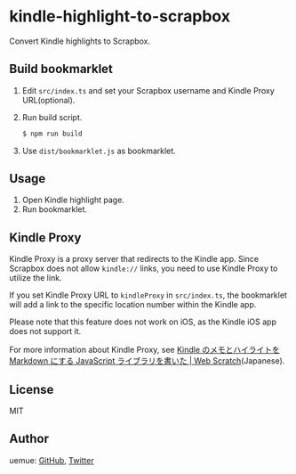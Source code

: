# kindle-highlight-to-scrapbox

Convert Kindle highlights to Scrapbox.

## Build bookmarklet

1. Edit `src/index.ts` and set your Scrapbox username and Kindle Proxy URL(optional).
2. Run build script.

   ```bash
   $ npm run build
   ```

3. Use `dist/bookmarklet.js` as bookmarklet.

## Usage

1. Open Kindle highlight page.
2. Run bookmarklet.

## Kindle Proxy

Kindle Proxy is a proxy server that redirects to the Kindle app. Since Scrapbox does not allow `kindle://` links, you need to use Kindle Proxy to utilize the link.

If you set Kindle Proxy URL to `kindleProxy` in `src/index.ts`, the bookmarklet will add a link to the specific location number within the Kindle app.

Please note that this feature does not work on iOS, as the Kindle iOS app does not support it.

For more information about Kindle Proxy, see [Kindle のメモとハイライトを Markdown にする JavaScript ライブラリを書いた | Web Scratch](https://efcl.info/2022/01/29/kindle-highlight-to-markdown/)(Japanese).

## License

MIT

## Author

uemue: [GitHub](https://github.com/uemue), [Twitter](https://twitter.com/uemue)
